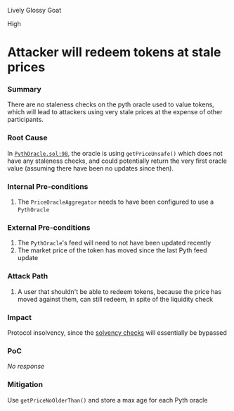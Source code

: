 Lively Glossy Goat

High

# Attacker will redeem tokens at stale prices

### Summary

There are no staleness checks on the pyth oracle used to value tokens, which will lead to attackers using very stale prices at the expense of other participants.

### Root Cause

In [`PythOracle.sol:98`](https://github.com/sherlock-audit/2024-12-mach-finance/blob/94f707dd94fc13dc0132deaa89c68f53bed306fa/contracts/src/Oracles/Pyth/PythOracle.sol#L98), the oracle is using `getPriceUnsafe()` which does not have any staleness checks, and could potentially return the very first oracle value (assuming there have been no updates since then).

### Internal Pre-conditions

1. The `PriceOracleAggregator` needs to have been configured to use a `PythOracle`

### External Pre-conditions

1. The `PythOracle`'s feed will need to not have been updated recently
2. The market price of the token has moved since the last Pyth feed update

### Attack Path

1. A user that shouldn't be able to redeem tokens, because the price has moved against them, can still redeem, in spite of the liquidity check

### Impact

Protocol insolvency, since the [solvency checks](https://github.com/sherlock-audit/2024-12-mach-finance/blob/94f707dd94fc13dc0132deaa89c68f53bed306fa/contracts/src/Comptroller.sol#L336-L342) will essentially be bypassed

### PoC

_No response_

### Mitigation

Use `getPriceNoOlderThan()` and store a max age for each Pyth oracle